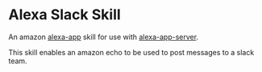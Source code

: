 # Alexa Slack Skill

An amazon [alexa-app](https://github.com/alexa-js/alexa-app) skill for use with [alexa-app-server](https://github.com/alexa-js/alexa-app-server).

This skill enables an amazon echo to be used to post messages to a slack team.

